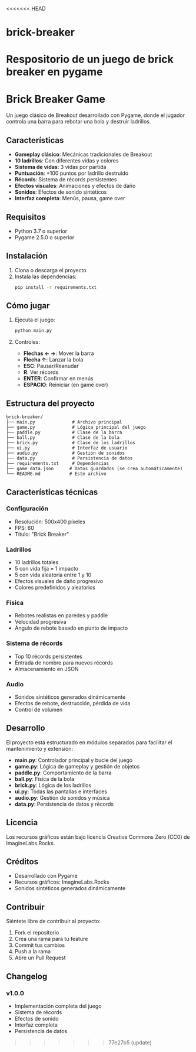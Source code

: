 <<<<<<< HEAD
# brick-breaker
Respositorio de un juego de brick breaker en pygame
=======
# Brick Breaker Game

Un juego clásico de Breakout desarrollado con Pygame, donde el jugador controla una barra para rebotar una bola y destruir ladrillos.

## Características

- **Gameplay clásico**: Mecánicas tradicionales de Breakout
- **10 ladrillos**: Con diferentes vidas y colores
- **Sistema de vidas**: 3 vidas por partida
- **Puntuación**: +100 puntos por ladrillo destruido
- **Récords**: Sistema de récords persistentes
- **Efectos visuales**: Animaciones y efectos de daño
- **Sonidos**: Efectos de sonido sintéticos
- **Interfaz completa**: Menús, pausa, game over

## Requisitos

- Python 3.7 o superior
- Pygame 2.5.0 o superior

## Instalación

1. Clona o descarga el proyecto
2. Instala las dependencias:
   ```bash
   pip install -r requirements.txt
   ```

## Cómo jugar

1. Ejecuta el juego:
   ```bash
   python main.py
   ```

2. Controles:
   - **Flechas ← →**: Mover la barra
   - **Flecha ↑**: Lanzar la bola
   - **ESC**: Pausar/Reanudar
   - **R**: Ver récords
   - **ENTER**: Confirmar en menús
   - **ESPACIO**: Reiniciar (en game over)

## Estructura del proyecto

```
brick-breaker/
├── main.py              # Archivo principal
├── game.py              # Lógica principal del juego
├── paddle.py            # Clase de la barra
├── ball.py              # Clase de la bola
├── brick.py             # Clase de los ladrillos
├── ui.py                # Interfaz de usuario
├── audio.py             # Gestión de sonidos
├── data.py              # Persistencia de datos
├── requirements.txt     # Dependencias
├── game_data.json      # Datos guardados (se crea automáticamente)
└── README.md           # Este archivo
```

## Características técnicas

### Configuración
- Resolución: 500x400 píxeles
- FPS: 60
- Título: "Brick Breaker"

### Ladrillos
- 10 ladrillos totales
- 5 con vida fija = 1 impacto
- 5 con vida aleatoria entre 1 y 10
- Efectos visuales de daño progresivo
- Colores predefinidos y aleatorios

### Física
- Rebotes realistas en paredes y paddle
- Velocidad progresiva
- Ángulo de rebote basado en punto de impacto

### Sistema de récords
- Top 10 récords persistentes
- Entrada de nombre para nuevos récords
- Almacenamiento en JSON

### Audio
- Sonidos sintéticos generados dinámicamente
- Efectos de rebote, destrucción, pérdida de vida
- Control de volumen

## Desarrollo

El proyecto está estructurado en módulos separados para facilitar el mantenimiento y extensión:

- **main.py**: Controlador principal y bucle del juego
- **game.py**: Lógica de gameplay y gestión de objetos
- **paddle.py**: Comportamiento de la barra
- **ball.py**: Física de la bola
- **brick.py**: Lógica de los ladrillos
- **ui.py**: Todas las pantallas e interfaces
- **audio.py**: Gestión de sonidos y música
- **data.py**: Persistencia de datos y récords

## Licencia

Los recursos gráficos están bajo licencia Creative Commons Zero (CC0) de ImagineLabs.Rocks.

## Créditos

- Desarrollado con Pygame
- Recursos gráficos: ImagineLabs.Rocks
- Sonidos sintéticos generados dinámicamente

## Contribuir

Siéntete libre de contribuir al proyecto:
1. Fork el repositorio
2. Crea una rama para tu feature
3. Commit tus cambios
4. Push a la rama
5. Abre un Pull Request

## Changelog

### v1.0.0
- Implementación completa del juego
- Sistema de récords
- Efectos de sonido
- Interfaz completa
- Persistencia de datos
>>>>>>> 77e27b5 (update)
